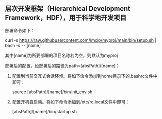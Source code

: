 ## 层次开发框架（Hierarchical Development Framework，HDF），用于科学地开发项目

部署命令如下：

curl -s https://raw.githubusercontent.com/imcjp/myproj/main/bin/setup.sh | bash -s -- [name]

其中[name]为所要部署的项目名称若为空，则默认为myproj

部署后的配置，设部署后的路径为path=[absPath]/[name]：

1. 配置到当前交互式会话环境。将如下命令添加到home目录下的.bashrc文件中即可：
   
   source [absPath]/[name]/bin/init_env.sh
   
3. 配置开机自启动。将如下命令添加到/etc/rc.local文件中即可：
   
   [absPath]/[name]/bin/startup.sh
